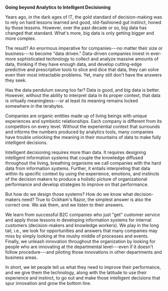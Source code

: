 **Going beyond Analytics to Intelligent Decisioning**

Years ago, in the dark ages of IT, the gold standard of decision-making
was to rely on hard lessons learned and good, old-fashioned gut
instinct, honed by those lessons. However, over the past decade or so,
big data has changed that standard. What's more, big data is only
getting bigger and more complex.

The result? An enormous imperative for companies---no matter their size
or business---to become "data driven." Data-driven companies invest in
ever-more sophisticated technology to collect and analyze massive
amounts of data, thinking if they have enough data, and develop
cutting-edge predictive and prescriptive tools to slice and dice that
data, they can solve even their most intractable problems. Yet, many
still don't have the answers they seek.

Has the data pendulum swung too far? Data is good, and big data is
better. However, without the ability to interpret data in its proper
context, that data is virtually meaningless---or at least its meaning
remains locked somewhere in the terabytes.

Companies are organic entities made up of living beings with unique
experiences and symbiotic relationships. Each company is different from
its competitors on every level. Without the experiential context that
surrounds and informs the numbers produced by analytics tools, many
companies have trouble unlocking the meaning in their mountains of data
to make fully intelligent decisions.

Intelligent decisioning requires more than data. It requires designing
intelligent information systems that couple the knowledge diffused
throughout the living, breathing organisms we call companies with the
hard data from information systems. Further, it entails interpreting
that data within its specific context by using the experience, emotions,
and instincts of the decision makers to produce a holistic picture of
organizational performance and develop strategies to improve on that
performance.

But how do we design those systems? How do we know what decision-makers
need? True to Ockham's Razor, the simplest answer is also the correct
one. We ask them, and we listen to their answers.

We learn from successful B2C companies who just "get" customer service
and apply those lessons in developing information systems for internal
customers (decision-makers and knowledge workers). We play in the long
tail, i.e., we look for opportunities and answers that many companies
may miss by simply looking at the mushy middle of processes and events.
Finally, we unleash innovation throughout the organization by looking
for people who are innovating at the departmental level---even if it
doesn't follow procedure---and piloting those innovations in other
departments and business areas.

In short, we let people tell us what they need to improve their
performance, and we give them the technology, along with the latitude to
use their experience and instinct, to go out and make those intelligent
decisions that spur innovation and grow the bottom line.
